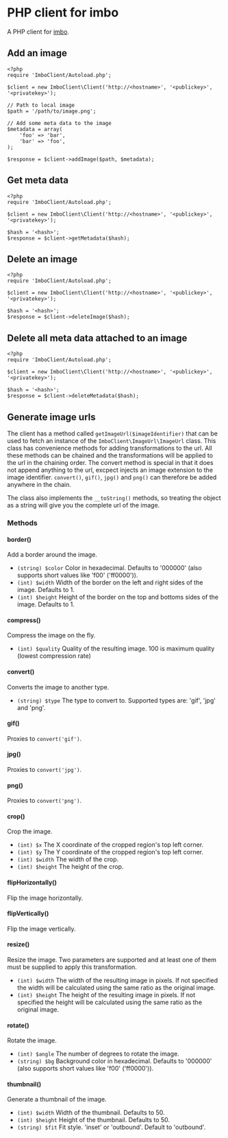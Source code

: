 # PHP client for imbo
A PHP client for [imbo](https://github.com/christeredvartsen/imbo).

## Add an image

    <?php
    require 'ImboClient/Autoload.php';

    $client = new ImboClient\Client('http://<hostname>', '<publickey>', '<privatekey>');

    // Path to local image
    $path = '/path/to/image.png';

    // Add some meta data to the image
    $metadata = array(
        'foo' => 'bar',
        'bar' => 'foo',
    );

    $response = $client->addImage($path, $metadata);

## Get meta data

    <?php
    require 'ImboClient/Autoload.php';

    $client = new ImboClient\Client('http://<hostname>', '<publickey>', '<privatekey>');

    $hash = '<hash>';
    $response = $client->getMetadata($hash);

## Delete an image

    <?php
    require 'ImboClient/Autoload.php';

    $client = new ImboClient\Client('http://<hostname>', '<publickey>', '<privatekey>');

    $hash = '<hash>';
    $response = $client->deleteImage($hash);

## Delete all meta data attached to an image

    <?php
    require 'ImboClient/Autoload.php';

    $client = new ImboClient\Client('http://<hostname>', '<publickey>', '<privatekey>');

    $hash = '<hash>';
    $response = $client->deleteMetadata($hash);

## Generate image urls

The client has a method called `getImageUrl($imageIdentifier)` that can be used to fetch an instance of the `ImboClient\ImageUrl\ImageUrl` class. This class has convenience methods for adding transformations to the url. All these methods can be chained and the transformations will be applied to the url in the chaining order. The convert method is special in that it does not append anything to the url, excpect injects an image extension to the image identifier. `convert()`, `gif()`, `jpg()` and `png()` can therefore be added anywhere in the chain.

The class also implements the `__toString()` methods, so treating the object as a string will give you the complete url of the image.

### Methods

#### border()
Add a border around the image.

* `(string) $color` Color in hexadecimal. Defaults to '000000' (also supports short values like 'f00' ('ff0000')).
* `(int) $width` Width of the border on the left and right sides of the image. Defaults to 1.
* `(int) $height` Height of the border on the top and bottoms sides of the image. Defaults to 1.

#### compress()
Compress the image on the fly.

* `(int) $quality` Quality of the resulting image. 100 is maximum quality (lowest compression rate)

#### convert()
Converts the image to another type.

* `(string) $type` The type to convert to. Supported types are: 'gif', 'jpg' and 'png'.

#### gif()
Proxies to `convert('gif')`.

#### jpg()
Proxies to `convert('jpg')`.

#### png()
Proxies to `convert('png')`.

#### crop()
Crop the image.

* `(int) $x` The X coordinate of the cropped region's top left corner.
* `(int) $y` The Y coordinate of the cropped region's top left corner.
* `(int) $width` The width of the crop.
* `(int) $height` The height of the crop.

#### flipHorizontally()
Flip the image horizontally.

#### flipVertically()
Flip the image vertically.

#### resize()
Resize the image. Two parameters are supported and at least one of them must be supplied to apply this transformation.

* `(int) $width` The width of the resulting image in pixels. If not specified the width will be calculated using the same ratio as the original image.
* `(int) $height` The height of the resulting image in pixels. If not specified the height will be calculated using the same ratio as the original image.

#### rotate()
Rotate the image.

* `(int) $angle` The number of degrees to rotate the image.
* `(string) $bg` Background color in hexadecimal. Defaults to '000000' (also supports short values like 'f00' ('ff0000')).

#### thumbnail()
Generate a thumbnail of the image.

* `(int) $width` Width of the thumbnail. Defaults to 50.
* `(int) $height` Height of the thumbnail. Defaults to 50.
* `(string) $fit` Fit style. 'inset' or 'outbound'. Default to 'outbound'.
